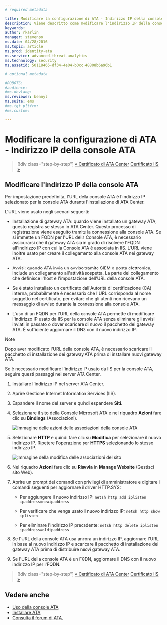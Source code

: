 ```yaml
---
# required metadata

title: Modificare la configurazione di ATA - Indirizzo IP della console ATA | Microsoft Advanced Threat Analytics
description: Viene descritto come modificare l'indirizzo IP della console ATA, usato per creare un collegamento alla console ATA nei gateway ATA.
keywords:
author: rkarlin
manager: stevenpo
ms.date: 04/28/2016
ms.topic: article
ms.prod: identity-ata
ms.service: advanced-threat-analytics
ms.technology: security
ms.assetid: 50118465-df34-4e04-b0cc-48808b6a96b1

# optional metadata

#ROBOTS:
#audience:
#ms.devlang:
ms.reviewer: bennyl
ms.suite: ems
#ms.tgt_pltfrm:
#ms.custom:

---
```


# Modificare la configurazione di ATA - Indirizzo IP della console ATA

>[!div class="step-by-step"]
[« Certificato di ATA Center](modifying-ata-config-centercert.md)
[Certificato IIS »](modifying-ata-config-iiscert.md)

## Modificare l'indirizzo IP della console ATA
Per impostazione predefinita, l'URL della console ATA è l'indirizzo IP selezionato per la console ATA durante l'installazione di ATA Center.

L'URL viene usato negli scenari seguenti:

-   Installazione di gateway ATA: quando viene installato un gateway ATA, questo registra se stesso in ATA Center. Questo processo di registrazione viene eseguito tramite la connessione alla console ATA. Se si immette un FQDN per l'URL della Console ATA, è necessario assicurarsi che il gateway ATA sia in grado di risolvere l'FQDN all'indirizzo IP con cui la Console ATA è associata in IIS. L'URL viene inoltre usato per creare il collegamento alla console ATA nei gateway ATA.

-   Avvisi: quando ATA invia un avviso tramite SIEM o posta elettronica, include un collegamento all'attività sospetta. La parte del collegamento che definisce l'host è l'impostazione dell'URL della console ATA.

-   Se è stato installato un certificato dall'Autorità di certificazione (CA) interna, probabilmente è necessario che l'URL corrisponda al nome soggetto nel certificato, per evitare che gli utenti non ricevano un messaggio di avviso durante la connessione alla console ATA.

-   L'uso di un FQDN per l'URL della console ATA permette di modificare l'indirizzo IP usato da IIS per la console ATA senza eliminare gli avvisi inviati in passato o dover scaricare di nuovo il pacchetto dei gateway ATA. È sufficiente aggiornare il DNS con il nuovo indirizzo IP.

> [!NOTE]
> Dopo aver modificato l'URL della console ATA, è necessario scaricare il pacchetto di installazione dei gateway ATA prima di installare nuovi gateway ATA.

Se è necessario modificare l'indirizzo IP usato da IIS per la console ATA, seguire questi passaggi nel server ATA Center.

1.  Installare l'indirizzo IP nel server ATA Center.

2.  Aprire Gestione Internet Information Services (IIS).

3.  Espandere il nome del server e quindi espandere **Siti**.

4.  Selezionare il sito della Console Microsoft ATA e nel riquadro **Azioni** fare clic su **Bindings** (Associazioni).

    ![Immagine delle azioni delle associazioni della console ATA](media/ATA-console-change-IP-bindings.jpg)

5.  Selezionare **HTTP** e quindi fare clic su **Modifica** per selezionare il nuovo indirizzo IP. Ripetere l'operazione per **HTTPS** selezionando lo stesso indirizzo IP.

    ![Immagine della modifica delle associazioni del sito](media/ATA-change-console-IP.jpg)

6.  Nel riquadro **Azioni** fare clic su **Riavvia** in **Manage Website** (Gestisci sito Web).

7.  Aprire un prompt dei comandi con privilegi di amministratore e digitare i comandi seguenti per aggiornare il driver HTTP.SYS:

    -   Per aggiungere il nuovo indirizzo IP: `netsh http add iplisten ipaddress=newipaddress`

    -   Per verificare che venga usato il nuovo indirizzo IP: `netsh http show iplisten`

    -   Per eliminare l'indirizzo IP precedente: `netsh http delete iplisten ipaddress=oldipaddress`

8.  Se l'URL della console ATA usa ancora un indirizzo IP, aggiornare l'URL in base al nuovo indirizzo IP e scaricare il pacchetto di installazione dei gateway ATA prima di distribuire nuovi gateway ATA.

9. Se l'URL della console ATA è un FQDN, aggiornare il DNS con il nuovo indirizzo IP per l'FQDN.

>[!div class="step-by-step"]
[« Certificato di ATA Center](modifying-ata-config-centercert.md)
[Certificato IIS »](modifying-ata-config-iiscert.md)


## Vedere anche
- [Uso della console ATA](working-with-ata-console.md)
- [Installare ATA](install-ata.md)
- [Consulta il forum di ATA.](https://social.technet.microsoft.com/Forums/security/en-US/home?forum=mata)


<!--HONumber=May16_HO1-->


